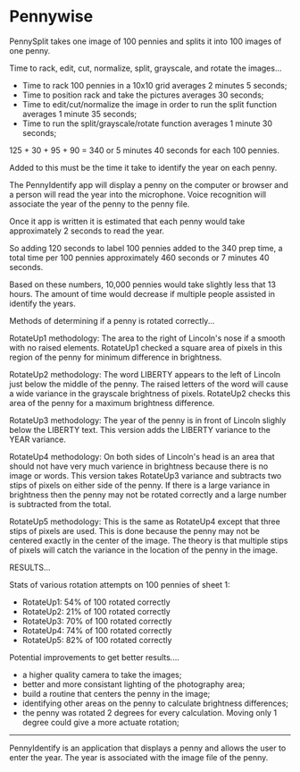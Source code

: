 # Pennywise

PennySplit takes one image of 100 pennies and splits it into 100 images of one penny.


Time to rack, edit, cut, normalize, split, grayscale, and rotate the images...

- Time to rack 100 pennies in a 10x10 grid averages 2 minutes 5 seconds;
- Time to position rack and take the pictures averages 30 seconds;
- Time to edit/cut/normalize the image in order to run the split function averages 1 minute 35 seconds;
- Time to run the split/grayscale/rotate function averages 1 minute 30 seconds;

125 + 30 + 95 + 90 = 340   or 5 minutes 40 seconds for each 100 pennies.

Added to this must be the time it take to identify the year on each penny.

The PennyIdentify app will display a penny on the computer or browser and a person
will read the year into the microphone. Voice recognition will associate the year 
of the penny to the penny file.

Once it app is written it is estimated that each penny would take approximately 2 seconds to read the year.

So adding 120 seconds to label 100 pennies added to the 340 prep time,
a total time per 100 pennies approximately 460 seconds or 7 minutes 40 seconds.

Based on these numbers, 10,000 pennies would take slightly less that 13 hours.
The amount of time would decrease if multiple people assisted in identify the years.



Methods of determining if a penny is rotated correctly...

RotateUp1 methodology: The area to the right of Lincoln's nose if a smooth with no raised elements. RotateUp1 checked a square area of pixels in this region of the penny for minimum difference in brightness.

RotateUp2 methodology: The word LIBERTY appears to the left of Lincoln just below the middle of the penny. The raised letters of the word will cause a wide variance in the grayscale brightness of pixels. RotateUp2 checks this area of the penny for a maximum brightness difference.

RotateUp3 methodology: The year of the penny is in front of Lincoln slighly below the LIBERTY text. This version adds the LIBERTY variance to the YEAR variance.

RotateUp4 methodology: On both sides of Lincoln's head is an area that should not have very much varience in brightness because there is no image or words. This version takes RotateUp3 variance and subtracts two stips of pixels on either side of the penny.  If there is a large variance in brightness then the penny may not be rotated correctly and a large number is subtracted from the total. 

RotateUp5 methodology: This is the same as RotateUp4 except that three stips of pixels are used. This is done because the penny may not be centered exactly in the center of the image. The theory is that multiple stips of pixels will catch the variance in the location of the penny in the image.

RESULTS...

Stats of various rotation attempts on 100 pennies of sheet 1:
- RotateUp1: 54% of 100 rotated correctly
- RotateUp2: 21% of 100 rotated correctly
- RotateUp3: 70% of 100 rotated correctly
- RotateUp4: 74% of 100 rotated correctly
- RotateUp5: 82% of 100 rotated correctly


Potential improvements to get better results....

- a higher quality camera to take the images;
- better and more consistant lighting of the photography area;
- build a routine that centers the penny in the image;
- identifying other areas on the penny to calculate brightness differences;
- the penny was rotated 2 degrees for every calculation. Moving only 1 degree could give a more actuate rotation;

-------------------------------------------------------------------

PennyIdentify is an application that displays a penny and allows the user to enter the year.
The year is associated with the image file of the penny.
